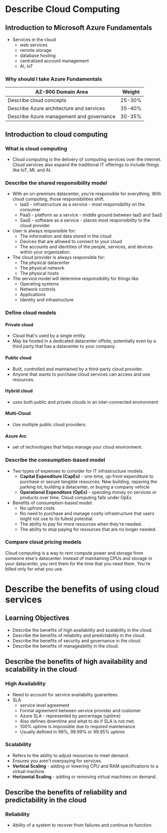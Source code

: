 # Describe Cloud Computing
## Introduction to Microsoft Azure Fundamentals
* Services in the cloud
	* web services
	* remote storage
	* database hosting
	* centralized account management
	* AI, IoT
###  Why should I take Azure Fundamentals
| AZ-900 Domain Area | Weight |
| ---- | ---- |
| Describe cloud concepts | 25-30% |
| Describe Azure architecture and services | 35-40% |
| Describe Azure management and governance | 30-35% |
## Introduction to cloud computing
### What is cloud computing
* Cloud computing is the delivery of computing services over the internet. Cloud services also expand the traditional IT offerings to include things like IoT, ML and AI.
### Describe the shared responsibility model
* With an on-premises datacenter, you're responsible for everything. With cloud computing, those responsibilities shift.
	* IaaS - infrastructure as a service - most responsibility on the consumer
	* PaaS - platform as a service - middle ground between IaaS and SaaS
	* SaaS - software as a service - places most responsibility to the cloud provider
* User is always responsible for:
	* The information and data stored in the cloud
	* Devices that are allowed to connect to your cloud
	* The accounts and identities of the people, services, and devices within your organization.
* The cloud provider is always responsible for:
	* The physical datacenter
	* The physical network
	* The physical hosts
* The service model will determine responsibility for things like
	* Operating systems
	* Network controls
	* Applications
	* Identity and infrastructure
### Define cloud models
#### Private cloud
* Cloud that's used by a single entity.
* May be hosted in a dedicated datacenter offsite, potentially even by a third party that has a datacenter to your company.
#### Public cloud
* Built, controlled and maintained by a third-party cloud provider.
* Anyone that wants to purchase cloud services can access and use resources.
#### Hybrid cloud
* uses both public and private clouds in an inter-connected environment
#### Multi-Cloud
* Use multiple public cloud providers.
#### Azure Arc
* set of technologies that helps manage your cloud environment.
### Describe the consumption-based model
* Two types of expenses to consider for IT infrastructure models.
	* **Capital Expenditure (CapEx)** - one-time, up-front expenditure to purchase or secure tangible resources. New building, repaving the parking lot, building a datacenter, or buying a company vehicle
	* **Operational Expenditure (OpEx)** - spending money on services or products over time. Cloud computing falls under OpEx
* Benefits of consumption-based model:
	* No upfront costs
	* No need to purchase and manage costly infrastructure that users might not use to its fullest potential.
	* The ability to pay for more resources when they're needed.
	* The ability to stop paying for resources that are no longer needed.
### Compare cloud pricing models
Cloud computing is a way to rent compute power and storage from someone else's datacenter. Instead of maintaining CPUs and storage in your datacenter, you rent them for the time that you need them. You're billed only for what you use.

# Describe the benefits of using cloud services
## Learning Objectives
* Describe the benefits of high availability and scalability in the cloud.
* Describe the benefits of reliability and predictability in the cloud.
* Describe the benefits of security and governance in the cloud.
* Describe the benefits of manageability in the cloud.
## Describe the benefits of high availability and scalability in the cloud
### High Availability
* Need to account for service availability guarantees.
* SLA 
	* service level agreement
	* Formal agreement between service provider and customer
	* Azure SLA - represented by percentage (uptime)
	* Also defines downtime and what to do if SLA is not met.
	* 100% uptime is impossible due to required maintenance
	* Usually defined in 99%, 99.99% or 99.95% uptime
### Scalability
* Refers to the ability to adjust resources to meet demand.
* Ensures you aren't overpaying for services.
* **Vertical Scaling** - adding or lowering CPU and RAM specifications to a virtual machine.
* **Horizontal Scaling** - adding or removing virtual machines on demand.

## Describe the benefits of reliability and predictability in the cloud
### Reliability
* Ability of a system to recover from failures and continue to function.